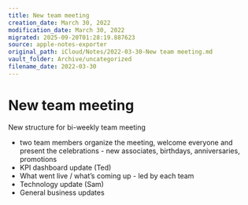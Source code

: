 ```yaml
---
title: New team meeting
creation_date: March 30, 2022
modification_date: March 30, 2022
migrated: 2025-09-20T01:28:19.887623
source: apple-notes-exporter
original_path: iCloud/Notes/2022-03-30-New team meeting.md
vault_folder: Archive/uncategorized
filename_date: 2022-03-30
---
```



# New team meeting

New structure for bi-weekly team meeting 
- two team members organize the meeting, welcome everyone and present the celebrations - new associates, birthdays, anniversaries, promotions 
- KPI dashboard update (Ted)
- What went live / what’s coming up - led by each team
- Technology update (Sam)
- General business updates
